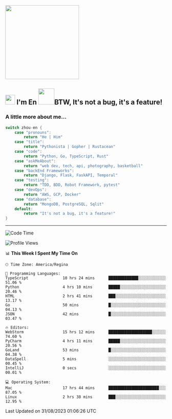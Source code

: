 <img align='center' src="https://media.giphy.com/media/GP1TJJSV4Ys1r64q2A/giphy.gif" width="230">

<h2><img src="https://emojis.slackmojis.com/emojis/images/1531849430/4246/blob-sunglasses.gif?1531849430" width="30"/> I'm En <img src="https://media.giphy.com/media/12oufCB0MyZ1Go/giphy.gif" width="50">BTW, It's not a bug, it's a feature!</h2>


<!-- <img align='right' src="https://media.giphy.com/media/M9gbBd9nbDrOTu1Mqx/giphy.gif" width="230"> -->


### A little more about me... 
<!--
```javascript
const zhou-en = {
    pronouns: "He" | "Him",
    title: "Pythonista" | "Gopher" | "Rustacean",
    code: ["Python", "Go", "Rust", "TypeScript"],
    askMeAbout: ["web dev", "tech", "app dev", "photography"],
    technologies: {
        backEnd: {
            python: ["Django", "Flask", "FaskAPI"],
            go: []
        },
        scraping: ["selenium", "scrapy", "spider"],
        testing: ["Robot Framework"],
        devOps: ["AWS", "Docker", "GCP", "Nginx"],
        databases: ["mongo", "postgresql", "sqlite"],
        misc: ["Firebase", "Heroku"]
    },
    architecture: ["Event Driven Architecture", "Microservices"],
    currentFocus: ["Temporal", "Rust"],
    funFact: "It's not a bug, it's a feature!"
};
```
  -->

```go
switch zhou-en {
    case "pronouns":
        return "He | Him"
    case "title":
        return "Pythonista | Gopher | Rustacean"
    case "code":
        return "Python, Go, TypeScript, Rust"
    case "askMeAbout":
        return "web dev, tech, api, photography, basketball"
    case "backEnd Frameworks":
        return "Django, Flask, FaskAPI, Temporal"
    case "testing":
        return "TDD, BDD, Robot Framework, pytest"
    case "devOps":
        return "AWS, GCP, Docker"
    case "database":
        return "MongoDB, PostgreSQL, Sqlit"
    default:
        return "It's not a bug, it's a feature!"
}
```




---
<!--START_SECTION:waka-->
![Code Time](http://img.shields.io/badge/Code%20Time-905%20hrs%2014%20mins-blue)

![Profile Views](http://img.shields.io/badge/Profile%20Views-0-blue)

📊 **This Week I Spent My Time On** 

```text
🕑︎ Time Zone: America/Regina

💬 Programming Languages: 
TypeScript               10 hrs 24 mins      █████████████░░░░░░░░░░░░   51.06 % 
Python                   4 hrs 10 mins       █████░░░░░░░░░░░░░░░░░░░░   20.46 % 
HTML                     2 hrs 41 mins       ███░░░░░░░░░░░░░░░░░░░░░░   13.17 % 
Go                       50 mins             █░░░░░░░░░░░░░░░░░░░░░░░░   04.13 % 
JSON                     42 mins             █░░░░░░░░░░░░░░░░░░░░░░░░   03.47 % 

🔥 Editors: 
WebStorm                 15 hrs 12 mins      ███████████████████░░░░░░   74.60 % 
PyCharm                  4 hrs 11 mins       █████░░░░░░░░░░░░░░░░░░░░   20.56 % 
GoLand                   53 mins             █░░░░░░░░░░░░░░░░░░░░░░░░   04.38 % 
DataSpell                5 mins              ░░░░░░░░░░░░░░░░░░░░░░░░░   00.45 % 
IntelliJ                 0 secs              ░░░░░░░░░░░░░░░░░░░░░░░░░   00.01 % 

💻 Operating System: 
Mac                      17 hrs 44 mins      ██████████████████████░░░   87.05 % 
Linux                    2 hrs 38 mins       ███░░░░░░░░░░░░░░░░░░░░░░   12.95 % 
```


 Last Updated on 31/08/2023 01:06:26 UTC
<!--END_SECTION:waka-->
